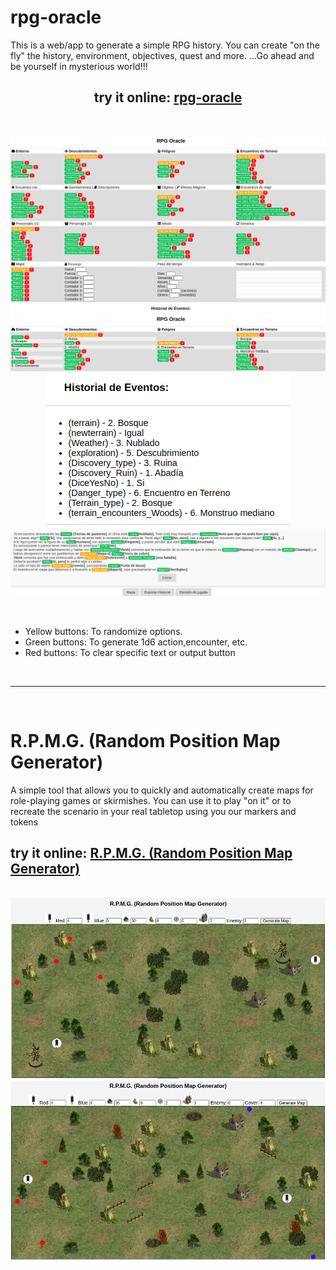 # rpg-oracle
This is a web/app to generate a simple RPG history. You can create "on the fly" the history, environment, objectives, quest and more.  ...Go ahead and be yourself in mysterious world!!!

<div align="center">

 ## try it online:  [rpg-oracle](https://jpradoar.github.io/rpg-resources/)

 <br><br>
 <img src="img/01-full-pale.png"><br>
 <img src="img/02-firts-play.png"><br>
 <img src="img/03-event_history.png"><br>
 <img src="img/04-play-example.png"><br>
</div>
<br>

* Yellow buttons: To randomize options.
* Green buttons: To generate 1d6 action,encounter, etc. 
* Red buttons: To clear specific text or output button


 <br><hr><br>

 # R.P.M.G. (Random Position Map Generator)
A simple tool that allows you to quickly and automatically create maps for role-playing games or skirmishes. 
You can use it to play "on it" or to recreate the scenario in your real tabletop using you our markers and tokens

## try it online:  [R.P.M.G. (Random Position Map Generator)](https://jpradoar.github.io/rpg-resources/rpmg.html)


<br>
<div align="center">
  <img src="img/random-map-001.png"><br>
  <img src="img/random-map-002.png"><br>
</div>
